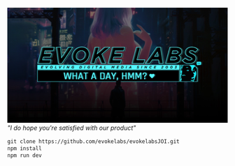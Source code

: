 [![Evoke Labs | JOI Edition](public/meta-cover-image.jpg)](http://www.evokelabs.com)
*"I do hope you're satisfied with our product"*


```
git clone https://github.com/evokelabs/evokelabsJOI.git
npm install
npm run dev
```